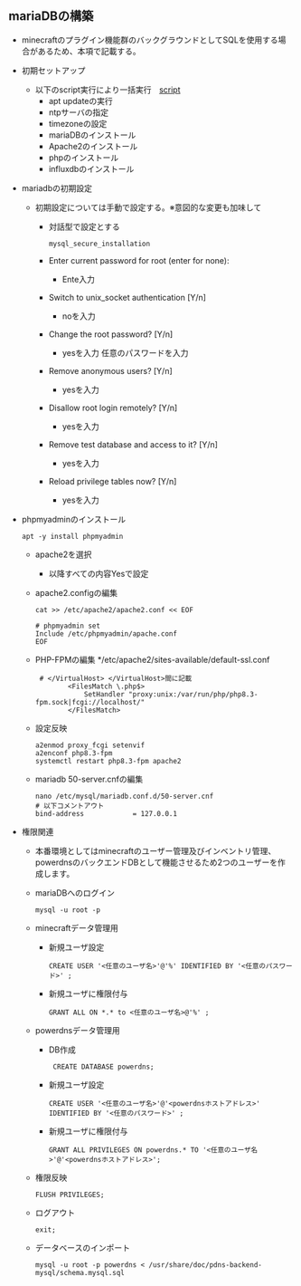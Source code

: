 ## mariaDBの構築
* minecraftのプラグイン機能群のバックグラウンドとしてSQLを使用する場合があるため、本項で記載する。
* 初期セットアップ
  * 以下のscript実行により一括実行　[script](https://github.com/maron-gt123/k8s-setup-for-proxmox/blob/main/minecraft/sql/setup.sh)
      * apt updateの実行
      * ntpサーバの指定
      * timezoneの設定
      * mariaDBのインストール
      * Apache2のインストール
      * phpのインストール
      * influxdbのインストール
* mariadbの初期設定
  * 初期設定については手動で設定する。※意図的な変更も加味して
    * 対話型で設定とする
    
          mysql_secure_installation
    * Enter current password for root (enter for none):
      * Ente入力
    * Switch to unix_socket authentication [Y/n]
      * noを入力
    * Change the root password? [Y/n]
      * yesを入力 任意のパスワードを入力
    * Remove anonymous users? [Y/n]
      * yesを入力
    * Disallow root login remotely? [Y/n]
      * yesを入力
    * Remove test database and access to it? [Y/n]
      * yesを入力
    * Reload privilege tables now? [Y/n]
      * yesを入力
* phpmyadminのインストール
  
      apt -y install phpmyadmin
  * apache2を選択
    * 以降すべての内容Yesで設定 
  * apache2.configの編集
  
        cat >> /etc/apache2/apache2.conf << EOF
        
        # phpmyadmin set
        Include /etc/phpmyadmin/apache.conf
        EOF
        
  * PHP-FPMの編集
    */etc/apache2/sites-available/default-ssl.conf 
  
         # </VirtualHost> </VirtualHost>間に記載
                <FilesMatch \.php$>
                    SetHandler "proxy:unix:/var/run/php/php8.3-fpm.sock|fcgi://localhost/"
                </FilesMatch>
  * 設定反映
 
        a2enmod proxy_fcgi setenvif
        a2enconf php8.3-fpm
        systemctl restart php8.3-fpm apache2
  * mariadb 50-server.cnfの編集
  
        nano /etc/mysql/mariadb.conf.d/50-server.cnf
        # 以下コメントアウト
        bind-address            = 127.0.0.1
* 権限関連
  * 本番環境としてはminecraftのユーザー管理及びインベントリ管理、powerdnsのバックエンドDBとして機能させるため2つのユーザーを作成します。
  * mariaDBへのログイン
  
        mysql -u root -p
  * minecraftデータ管理用
    * 新規ユーザ設定

          CREATE USER '<任意のユーザ名>'@'%' IDENTIFIED BY '<任意のパスワード>' ;
    * 新規ユーザに権限付与
  
          GRANT ALL ON *.* to <任意のユーザ名>@'%' ;

  * powerdnsデータ管理用
    * DB作成

           CREATE DATABASE powerdns;
    * 新規ユーザ設定

          CREATE USER '<任意のユーザ名>'@'<powerdnsホストアドレス>' IDENTIFIED BY '<任意のパスワード>' ;
    * 新規ユーザに権限付与
  
          GRANT ALL PRIVILEGES ON powerdns.* TO '<任意のユーザ名>'@'<powerdnsホストアドレス>';
  * 権限反映
    
        FLUSH PRIVILEGES;
  * ログアウト

        exit;
  * データベースのインポート
  
        mysql -u root -p powerdns < /usr/share/doc/pdns-backend-mysql/schema.mysql.sql
